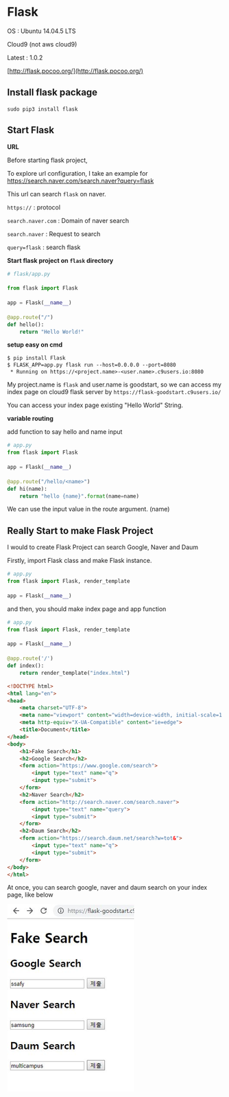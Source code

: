 # Flask

OS : Ubuntu 14.04.5 LTS

Cloud9 (not aws cloud9)

Latest : 1.0.2

[http://flask.pocoo.org/](http://flask.pocoo.org/)

## Install flask package

```
sudo pip3 install flask
```

## Start Flask

__URL__

Before starting flask project,

To explore url configuration, I take an example for https://search.naver.com/search.naver?query=flask

This url can search `flask` on naver.

`https://` : protocol

`search.naver.com` : Domain of naver search

`search.naver` : Request to search

`query=flask` : search flask

__Start flask project on `flask` directory__

```python
# flask/app.py

from flask import Flask

app = Flask(__name__)

@app.route("/")
def hello():
    return "Hello World!"
```

__setup easy on cmd__

```
$ pip install Flask
$ FLASK_APP=app.py flask run --host=0.0.0.0 --port=8080
 * Running on https://<project.name>-<user.name>.c9users.io:8080
```

My project.name is `flask` and user.name is goodstart, so we can access my index page on cloud9 flask server  by `https://flask-goodstart.c9users.io/`

You can access your index page existing "Hello World" String.

__variable routing__

add function to say hello and name input

```python
# app.py
from flask import Flask

app = Flask(__name__)
    
@app.route("/hello/<name>")
def hi(name):
    return "hello {name}".format(name=name)
```

We can use the input value in the route argument. (name)



## Really Start to make Flask Project

I would to create Flask Project can search Google, Naver and Daum

Firstly, import Flask class and make Flask instance.

```python
# app.py
from flask import Flask, render_template

app = Flask(__name__)
```



and then, you should make index page and app function



```python
# app.py
from flask import Flask, render_template

app = Flask(__name__)

@app.route('/')
def index():
    return render_template("index.html")
```



```html
<!DOCTYPE html>
<html lang="en">
<head>
    <meta charset="UTF-8">
    <meta name="viewport" content="width=device-width, initial-scale=1.0">
    <meta http-equiv="X-UA-Compatible" content="ie=edge">
    <title>Document</title>
</head>
<body>
    <h1>Fake Search</h1>
    <h2>Google Search</h2>
    <form action="https://www.google.com/search">
        <input type="text" name="q">
        <input type="submit">
    </form>
    <h2>Naver Search</h2>
    <form action="http://search.naver.com/search.naver">
        <input type="text" name="query">
        <input type="submit">
    </form>
    <h2>Daum Search</h2>
    <form action="https://search.daum.net/search?w=tot&">
        <input type="text" name="q">
        <input type="submit">
    </form>
</body>
</html>
```



At once, you can search google, naver and daum search on your index page, like below



![index page can search a variety of search site](..\images\flask_index_search_page.JPG)